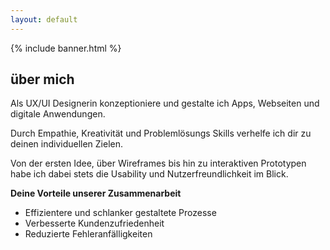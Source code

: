 ```yaml
---
layout: default
---
```


{% include banner.html %}

## über mich

Als UX/UI Designerin konzeptioniere und gestalte ich Apps, Webseiten und digitale Anwendungen.

Durch Empathie, Kreativität und Problemlösungs Skills verhelfe ich dir zu deinen individuellen Zielen.

Von der ersten Idee, über Wireframes bis hin zu interaktiven Prototypen habe ich dabei stets die Usability und Nutzerfreundlichkeit im Blick.

**Deine Vorteile unserer Zusammenarbeit**

- Effizientere und schlanker gestaltete Prozesse 
- Verbesserte Kundenzufriedenheit 
- Reduzierte Fehleranfälligkeiten